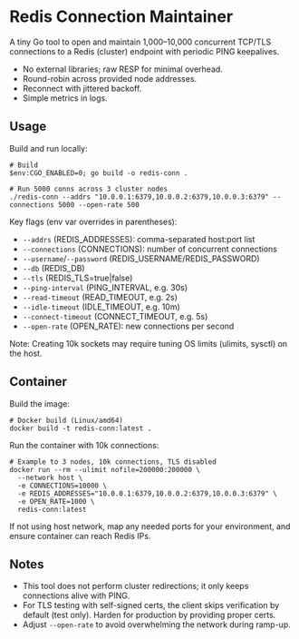 # Redis Connection Maintainer

A tiny Go tool to open and maintain 1,000–10,000 concurrent TCP/TLS connections to a Redis (cluster) endpoint with periodic PING keepalives.

- No external libraries; raw RESP for minimal overhead.
- Round-robin across provided node addresses.
- Reconnect with jittered backoff.
- Simple metrics in logs.

## Usage

Build and run locally:

```pwsh
# Build
$env:CGO_ENABLED=0; go build -o redis-conn .

# Run 5000 conns across 3 cluster nodes
./redis-conn --addrs "10.0.0.1:6379,10.0.0.2:6379,10.0.0.3:6379" --connections 5000 --open-rate 500
```

Key flags (env var overrides in parentheses):
- `--addrs` (REDIS_ADDRESSES): comma-separated host:port list
- `--connections` (CONNECTIONS): number of concurrent connections
- `--username`/`--password` (REDIS_USERNAME/REDIS_PASSWORD)
- `--db` (REDIS_DB)
- `--tls` (REDIS_TLS=true|false)
- `--ping-interval` (PING_INTERVAL, e.g. 30s)
- `--read-timeout` (READ_TIMEOUT, e.g. 2s)
- `--idle-timeout` (IDLE_TIMEOUT, e.g. 10m)
- `--connect-timeout` (CONNECT_TIMEOUT, e.g. 5s)
- `--open-rate` (OPEN_RATE): new connections per second

Note: Creating 10k sockets may require tuning OS limits (ulimits, sysctl) on the host.

## Container

Build the image:

```pwsh
# Docker build (Linux/amd64)
docker build -t redis-conn:latest .
```

Run the container with 10k connections:

```pwsh
# Example to 3 nodes, 10k connections, TLS disabled
docker run --rm --ulimit nofile=200000:200000 \
  --network host \
  -e CONNECTIONS=10000 \
  -e REDIS_ADDRESSES="10.0.0.1:6379,10.0.0.2:6379,10.0.0.3:6379" \
  -e OPEN_RATE=1000 \
  redis-conn:latest
```

If not using host network, map any needed ports for your environment, and ensure container can reach Redis IPs.

## Notes
- This tool does not perform cluster redirections; it only keeps connections alive with PING.
- For TLS testing with self-signed certs, the client skips verification by default (test only). Harden for production by providing proper certs.
- Adjust `--open-rate` to avoid overwhelming the network during ramp-up.
